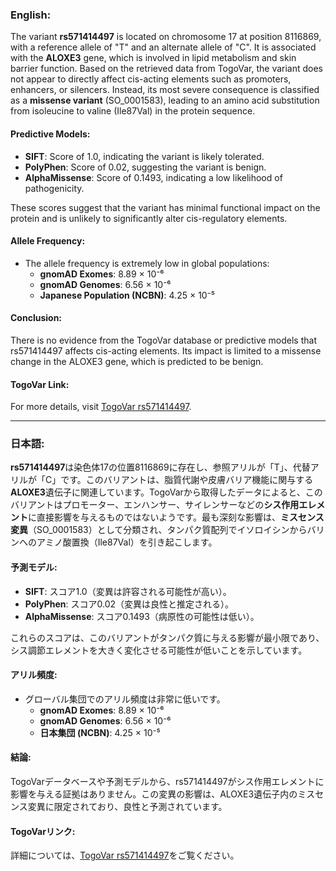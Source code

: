 ### English:
The variant **rs571414497** is located on chromosome 17 at position 8116869, with a reference allele of "T" and an alternate allele of "C". It is associated with the **ALOXE3** gene, which is involved in lipid metabolism and skin barrier function. Based on the retrieved data from TogoVar, the variant does not appear to directly affect cis-acting elements such as promoters, enhancers, or silencers. Instead, its most severe consequence is classified as a **missense variant** (SO_0001583), leading to an amino acid substitution from isoleucine to valine (Ile87Val) in the protein sequence.

#### Predictive Models:
- **SIFT**: Score of 1.0, indicating the variant is likely tolerated.
- **PolyPhen**: Score of 0.02, suggesting the variant is benign.
- **AlphaMissense**: Score of 0.1493, indicating a low likelihood of pathogenicity.

These scores suggest that the variant has minimal functional impact on the protein and is unlikely to significantly alter cis-regulatory elements.

#### Allele Frequency:
- The allele frequency is extremely low in global populations:
  - **gnomAD Exomes**: 8.89 × 10⁻⁶
  - **gnomAD Genomes**: 6.56 × 10⁻⁶
  - **Japanese Population (NCBN)**: 4.25 × 10⁻⁵

#### Conclusion:
There is no evidence from the TogoVar database or predictive models that rs571414497 affects cis-acting elements. Its impact is limited to a missense change in the ALOXE3 gene, which is predicted to be benign.

#### TogoVar Link:
For more details, visit [TogoVar rs571414497](https://togovar.org/variant/tgv397740557).

---

### 日本語:
**rs571414497**は染色体17の位置8116869に存在し、参照アリルが「T」、代替アリルが「C」です。このバリアントは、脂質代謝や皮膚バリア機能に関与する**ALOXE3**遺伝子に関連しています。TogoVarから取得したデータによると、このバリアントはプロモーター、エンハンサー、サイレンサーなどの**シス作用エレメント**に直接影響を与えるものではないようです。最も深刻な影響は、**ミスセンス変異**（SO_0001583）として分類され、タンパク質配列でイソロイシンからバリンへのアミノ酸置換（Ile87Val）を引き起こします。

#### 予測モデル:
- **SIFT**: スコア1.0（変異は許容される可能性が高い）。
- **PolyPhen**: スコア0.02（変異は良性と推定される）。
- **AlphaMissense**: スコア0.1493（病原性の可能性は低い）。

これらのスコアは、このバリアントがタンパク質に与える影響が最小限であり、シス調節エレメントを大きく変化させる可能性が低いことを示しています。

#### アリル頻度:
- グローバル集団でのアリル頻度は非常に低いです。
  - **gnomAD Exomes**: 8.89 × 10⁻⁶
  - **gnomAD Genomes**: 6.56 × 10⁻⁶
  - **日本集団 (NCBN)**: 4.25 × 10⁻⁵

#### 結論:
TogoVarデータベースや予測モデルから、rs571414497がシス作用エレメントに影響を与える証拠はありません。この変異の影響は、ALOXE3遺伝子内のミスセンス変異に限定されており、良性と予測されています。

#### TogoVarリンク:
詳細については、[TogoVar rs571414497](https://togovar.org/variant/tgv397740557)をご覧ください。